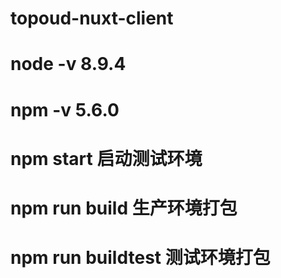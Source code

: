 # topoud-nuxt-client

# node -v 8.9.4

# npm -v 5.6.0

# npm start 启动测试环境

# npm run build 生产环境打包

# npm run buildtest 测试环境打包
